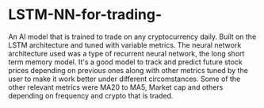 # LSTM-NN-for-trading-
An AI model that is trained to trade on any cryptocurrency daily. Built on the LSTM architecture and tuned with variable metrics.
The neural network architecture used was a type of recurrent neural network, the long short term memory model. It's a good model to track and predict future stock prices depending on previous ones along with other metrics tuned by the user to make it work better under different circomstances. Some of the other relevant metrics were MA20 to MA5, Market cap and others depending on frequency and crypto that is traded.
